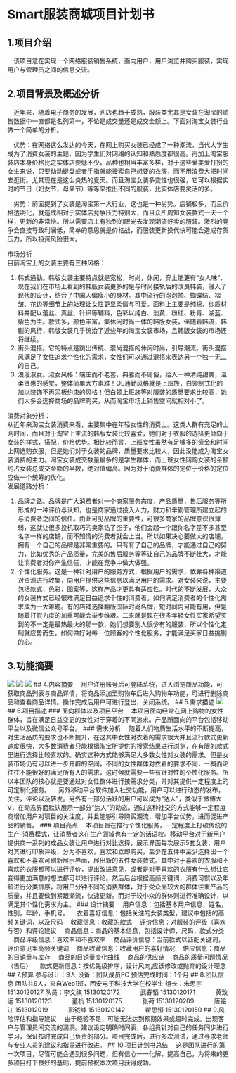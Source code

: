# Smart服装商城项目计划书
## 1.项目介绍
&emsp;该项目意在实现一个网络服装销售系统，面向用户，用户浏览并购买服装，实现用户与管理员之间的信息交流。
## 2.项目背景及概述分析
&emsp;近年来，随着电子商务的发展，网店也趋于成熟，服装类尤其是女装在淘宝的销售数据中一直都是名列第一，不论是成交量还是成交金额上。下面对淘宝女装行业做一个简单的分析。   

&emsp;优势：在网络这么发达的今天，在网上购买女装已经成了一种潮流，当代大学生成为了消费女装的主题，因为学生们对网络的认知和熟悉度都很高。再加上淘宝服装店本身价格比之实体店要低不少，品种也相当丰富多样，对于这些爱美爱打扮的女生来说，只要动动键盘或者手指就能搜索自己想要的衣服，而不用浪费大把时间去逛街。尤其现在是这么炎热的夏天。而且淘宝女装多变性也很强，它可以根据实时的节日（妇女节，母亲节）等等来推出不同的服装，比实体店要灵活的多。   

&emsp;劣势：前面提到了女装是淘宝第一大行业，这也是一种劣势。店铺极多，而且价格透明化，就造成相对于实体店竞争压力特别大，而且众所周知女装款式一天一个样，更新的非常快。所以需要店主有独到的眼光去发现潮流好卖的服装。激烈的竞争会直接导致利润低，简单的意思就是价格战，而服装更新换代快可能会造成存货压力，所以投资风险很大。    

市场分析    
目前淘宝上的女装主要有三种风格：
1. 韩式通勤。韩版女装主要特点就是宽松，时尚，休闲，穿上能更有“女人味”，现在我们在市场上看到的韩版女装更多的是与时尚接轨后的改良韩装，融入了现代的设计，结合了中国人偏瘦小的身材。其中流行的泡泡袖、蝴蝶结、褶皱、花边等细节上的处理让女性更显柔情与可爱。面料上主要是纯棉、纱质材料并配以蕾丝、真丝、针织等辅料，色彩以纯白、淡黄、粉红、粉青、湖蓝、紫色为主。款式多，颜色丰富，集休闲时尚一体的韩版女装，伴随着韩流，韩剧的风行，韩版女装几乎统治了近些年的淘宝女装市场，且韩版女装的市场还将继续。
2. 街头混搭。它的特点是跳出传统、崇尚混搭的休闲时尚，引导潮流。街头混搭风满足了女性追求个性化的需求，女性们可以通过混搭来表达另一个独一无二的自己。
3. 浪漫淑女。淑女风格：端庄而不老套，典雅而不庸俗，给人一种清纯甜美，温柔贤惠的感觉，整体简单大方素雅！OL通勤风格就是上班族，白领制式化的加以装饰不再呆板约束的风格！但白领上班族等对服装的质量要求比较高，她们大多会选择商场的品牌购买，从而淘宝市场上销售空间就相对小了。    

消费对象分析：     
从近年来淘宝女装消费来看，主要集中在年轻女性的消费上。这类人群有充足的上网时间，而且对于淘宝上主流的韩版女装比较喜爱，她们对于衣服的选择更倾向于女装的样式，搭配，价格优势。相比较而言，上班女性虽然有足够多的资金和时间上网选购衣服，但是她们对于女装的品牌，质量要求比较大，因此没能成为淘宝女装消费的主力。淘宝女装成交数量最多的是学生群体，而上班女性网购女装的金额约占女装总成交金额的半数，绝对值偏高。因为对于消费群体的定位于价格的定位应做一个统筹的优化。    
发展道路分析：     
1. 品牌之路。品牌是广大消费者对一个商家服务态度，产品质量，售后服务等所形成的一种评价与认知，也是商家通过投入人力，财力和辛勤管理所建立起的与消费者之间的信任。由此可见品牌的重要性，可很多商家的品牌意识很薄弱，这就让很多投机取巧的卖家钻了空子，他们会起一个跟你名字差不多甚至名字一样的店铺，而不知情的消费者就会上当。所以如果决心要做大的店铺，拥有一个自己的品牌是非常重要的。只有有了自己的品牌，才能通过自己的努力，比如优秀的产品质量，完美的售后服务等等让自己的品牌不断壮大，才能让消费者对你产生信任，才能在竞争中做大做强。     
2. 个性化服务。这是一种针对用户的服务方式，根据用户的需求，依靠各种渠道对资源进行收集，向用户提供这些信息以满足用户的需求。对女装来说，主要包括款式，色彩，图案等，这样产品才更具有适应性。时代的不断发展，大众的女装样式已经很难满足日益追求个性的消费者。如何满足消费者的个性化需求成为一大难题。有的店铺选择翻版国际时尚名牌，短时间内可能有用，但是随着打假力度的加重可能会举步维艰。二来就是现在很多年轻女性买家希望买到的不一定是最热最火的那一款，她们想要别人很少有的服装，所以个性化定制就应势而生。如何做好对每一位顾客的个性化服务，才能满足买家日益挑剔的心。     
## 3.功能摘要
<image src="task2功能摘要（1）.jpg"/>     
<image src="task2功能摘要（2）.jpg"/>    
<image src="task2功能摘要（3）.jpg"/>
## 4.内容摘要
&emsp;用户注册账号后可登陆系统，进入浏览商品功能，可获取商品列表与商品详情，将商品添加至购物车后进入购物车功能，可进行删除商品和查看商品详情。操作完成后用户可进行登出，关闭系统。
## 5.需求描述    
<image src="task2需求描述图）.jpg"/>
## 6.项目描述
### 面向群体以及项目平台
&emsp;本项目面向经常在网上购物的女性群体，旨在满足日益变更的女性对于穿着的不同追求。产品所面向的平台包括移动平台以及微信公众号平台。
### 需求分析
&emsp;随着人们物质生活水平的不断提高，对生活品质的要求也不断提升，在这其中女性对衣着的需求很大并且流行款式更新速度很快，大多数消费者只能根据淘宝所提供的搜索结果进行浏览，在有限的款式里进行选择比较喜欢的。确实这种方式能够满足大多数女性对女装的需求。但是女装市场仍有可以进一步开辟的空间，不同的女性群体对衣着的要求不同，一概而论往往不能很好的满足所有人的需求，这时候就需要一些有针对性的个性化服务。所以本团队的核心就是要通过对女性群体进行按需求分类，并对其提供一定程度上的可定制化服务。   
&emsp;另外移动平台软件加入社交功能，用户可以进行动态的发布，关注，评论以及转发。另外有一部分活跃的用户可以成为“达人”，类似于微博大V，在动态界面默认展示一部分“达人”的动态。通过这种社交的方式能够一定程度商增加用户对项目的关注度，并且能够引导购买潮流，增加平台优势，进而促进产品的销售。
### 项目亮点
&emsp;本项目旨在推行个性化服务，一定程度上打破传统的生产-消费模式，让消费者这在生产领域也有一定的话语权。移动平台对于新用户提供商一系列的成品女装让用户进行对比选择，展示界面每次展示5套女装，用户对其进行印象评级，分为不喜欢，喜欢和立即购买，至少在五件中至少选择出一个喜欢和不喜欢可刷新展示界面，展出新的五件女装款式。其中对于喜欢的衣服和不喜欢的衣服都可以进行评价，提出改进意见，或者是对于喜欢的衣服有什么想让它变得更加满意的想法都可以进行评论。然后后台根据高频关键词，消费习惯以及年龄进行分类排序，将用户分钟不同的消费群体，对于受众面较大的群体注重产品的质量，并且要做到紧跟潮流，快速更新。而对于较小众的群体则进行准确设计，以满足其个性化需求为主。
### 设计摘要
&emsp;用户信息：包括基本用户信息，姓名，性别，年龄，手机号。    
&emsp;衣着喜好信息：包括关注的女装类型，建议中包括的高频关键词，以及尺码    
&emsp;收藏信息：收藏的款式    
&emsp;评价信息：对服装的评级（喜欢与否）和评论建议   
&emsp;商品信息：商品的基本信息，包括设计师，尺码，款式分类    
&emsp;商品评级信息：喜欢率和不喜欢率    
&emsp;商品评价信息：当前款式以匹配关键词，评价意见里高频关键词    
&emsp;商品收藏信息：收藏用户的喜好情况    
&emsp;供应信息：商品的日销量与库存    
&emsp;商品的日销量变化曲线    
&emsp;商品的供应链   
&emsp;商品的质量问题情况（售后）    
&emsp;款式更新信息：按优先级排序，设计风向,应该修改或抛弃的设计理念
## 7.预算    
参与设计：9人     
设备：团队成员PC    
预估完成时间：1个月
## 8.团队信息    
团队共9人，来自Web1班，西安电子科技大学在校学生    
组长：朱思宇  15130120127     
队员：李文祺  15130120172    
   &emsp;&emsp;&emsp;武春韬  15130120171    
   &emsp;&emsp;&emsp;黄致远  15130120123    
   &emsp;&emsp;&emsp;董杭    15130120175    
   &emsp;&emsp;&emsp;张荷    15130120209    
   &emsp;&emsp;&emsp;唐铭江  1513012019    
   &emsp;&emsp;&emsp;彭钺峰  15130120142    
   &emsp;&emsp;&emsp;翟思恒  15130120150
## 9.风险评估和指导建议    
&emsp;由于经验不足，可能无法达到预期效果或超时完成。出现客户与管理员间交流的漏洞。建议设定明确时间表，各组员针对自己的任务同步进行学习，保证按时完成自己负责的部分。项目完成后，进行多次测试，通过寻求老师与专业人员的建议和指导进行改进。
## 10.项目计划书总结    
&emsp;这是团队进行的第一次项目，尽管可能会遇到很多问题，但有信心一一化解，提高自己，为将来的更多项目打下良好的基础，提前预祝本次项目获得成功。
